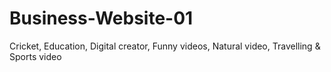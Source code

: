 # Business-Website-01
Cricket, Education, Digital creator, Funny videos, Natural video, Travelling & Sports video
